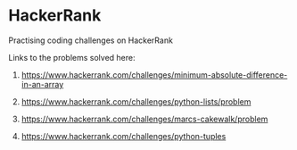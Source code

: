 # HackerRank
Practising coding challenges on HackerRank

Links to the problems solved here:

1. https://www.hackerrank.com/challenges/minimum-absolute-difference-in-an-array

2. https://www.hackerrank.com/challenges/python-lists/problem

3. https://www.hackerrank.com/challenges/marcs-cakewalk/problem

4. https://www.hackerrank.com/challenges/python-tuples
